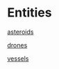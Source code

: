 # Entities

[asteroids](asteroids/asteroids.md)

[drones](drones/drones.md)

[vessels](vessels/vessels.md)